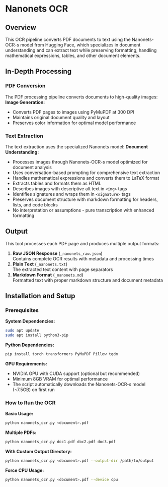 # Nanonets OCR
## Overview
This OCR pipeline converts PDF documents to text using the Nanonets-OCR-s model from Hugging Face, which specializes in document understanding and can extract text while preserving formatting, handling mathematical expressions, tables, and other document elements.

## In-Depth Processing
### PDF Conversion
The PDF processing pipeline converts documents to high-quality images:
**Image Generation:**
- Converts PDF pages to images using PyMuPDF at 300 DPI
- Maintains original document quality and layout
- Preserves color information for optimal model performance

### Text Extraction
The text extraction uses the specialized Nanonets model:
**Document Understanding:**
- Processes images through Nanonets-OCR-s model optimized for document analysis
- Uses conversation-based prompting for comprehensive text extraction
- Handles mathematical expressions and converts them to LaTeX format
- Extracts tables and formats them as HTML
- Describes images with descriptive alt text in `<img>` tags
- Identifies signatures and wraps them in `<signature>` tags
- Preserves document structure with markdown formatting for headers, lists, and code blocks
- No interpretation or assumptions - pure transcription with enhanced formatting

## Output
This tool processes each PDF page and produces multiple output formats:
1. **Raw JSON Response** (`_nanonets_raw.json`)  
   Contains complete OCR results with metadata and processing times
2. **Plain Text** (`_nanonets.txt`)  
   The extracted text content with page separators
3. **Markdown Format** (`_nanonets.md`)  
   Formatted text with proper markdown structure and document metadata

## Installation and Setup
### Prerequisites
**System Dependencies:**
```bash
sudo apt update
sudo apt install python3-pip
```
**Python Dependencies:**
```bash
pip install torch transformers PyMuPDF Pillow tqdm
```
**GPU Requirements:**
- NVIDIA GPU with CUDA support (optional but recommended)
- Minimum 8GB VRAM for optimal performance
- The script automatically downloads the Nanonets-OCR-s model (~7.5GB) on first run

### How to Run the OCR
**Basic Usage:**
```bash
python nanonets_ocr.py <document>.pdf
```
**Multiple PDFs:**
```bash
python nanonets_ocr.py doc1.pdf doc2.pdf doc3.pdf
```
**With Custom Output Directory:**
```bash
python nanonets_ocr.py <document>.pdf --output-dir /path/to/output
```
**Force CPU Usage:**
```bash
python nanonets_ocr.py <document>.pdf --device cpu
```